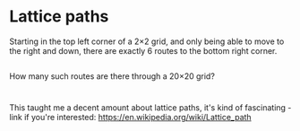 # Lattice paths
<p>Starting in the top left corner of a 2×2 grid, and only being able to move to the right and down, there are exactly 6 routes to the bottom right corner.</p>
<div class="center">
<img src="project/images/p015.png" class="dark_img" alt="" /></div>
<p>How many such routes are there through a 20×20 grid?</p>

#
This taught me a decent amount about lattice paths, it's kind of fascinating - link if you're interested:
https://en.wikipedia.org/wiki/Lattice_path
